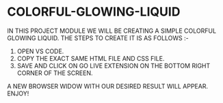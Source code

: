# COLORFUL-GLOWING-LIQUID

IN THIS PROJECT MODULE WE WILL BE CREATING A SIMPLE COLORFUL GLOWING LIQUID. THE STEPS TO CREATE IT IS AS FOLLOWS :-
1) OPEN VS CODE.
2) COPY THE EXACT SAME HTML FILE AND CSS FILE.
3) SAVE AND CLICK ON GO LIVE EXTENSION ON THE BOTTOM RIGHT CORNER OF THE SCREEN.

A NEW BROWSER WIDOW WITH OUR DESIRED RESULT WILL APPEAR. ENJOY!
